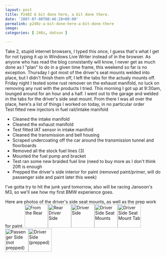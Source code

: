 ```yaml
---
layout: post
title: P240Z A bit done here, a bit done there.
date: '2007-07-08T08:46:28+00:00'
permalink: p240z-a-bit-done-here-a-bit-done-there
image: 
categories: [ 240z, datsun ]

---
```

Take 2, stupid internet browsers, I typed this once, I guess that's what I get for not typing it up in Windows Live Writer instead of in the browser.
As anyone who has read the blog consistantly will know, I never get as much done as I "plan" to do in a given time frame, this weekend so far is no exception.
Thursday I got most of the driver's seat mounts welded into place, but I didn't finish them off, I left the tabs for the actualy mounts off.
Friday night I tested some rust remover on the exhaust manifold, no luck on removing any rust with the products I tried.
This morning I got up at 9:30am, lounged around for an hour and a half. I went out to the garage and welded in the tabs for the driver's side seat mount. From there I was all over the place, here's a list of things I worked on today, in no particular order  
Test fitted new injectors in fuel rail/intake manifold
- Cleaned the intake manifold
- Cleaned the exhaust manifold
- Test fitted IAT sensor in intake manifold
- Cleaned the transmission and bell housing
- Scraped undercoating off the car around the transmission tunnel and floorboards
- Removed all the stock fuel lines (3)
- Mounted the fuel pump and bracket
- Test ran some new braided fuel line (need to buy more as I don't think 20ft is enough
- Prepped the driver's side interior for paint (removed paint/primer, will do passenger side and paint later this week)

I've gotta try to hit the junk yard tomorrow, also will be racing Jansoon's M3, so we'll see how my first BMW experience goes.

Here are photos of the driver's side seat mounts, as well as the prep work for paint.
 <a id="set_thumb_link_752096840" class="image_link" title="From the Rear" href="https://www.flickr.com/photos/chammond/752096840/in/set-72157594465585463/"><img width="75" height="75" alt="From the Rear" src="https://farm2.static.flickr.com/1177/752096840_be37281eb3_s.jpg" /></a><a id="set_thumb_link_752099866" class="image_link" title="Rear Driver Side" href="https://www.flickr.com/photos/chammond/752099866/in/set-72157594465585463/"><img width="75" height="75" alt="Rear Driver Side" src="https://farm2.static.flickr.com/1337/752099866_3f9362f400_s.jpg" /></a><a id="set_thumb_link_751250551" class="image_link" title="Driver Side" href="https://www.flickr.com/photos/chammond/751250551/in/set-72157594465585463/"><img width="75" height="75" alt="Driver Side" src="https://farm2.static.flickr.com/1430/751250551_7f15e2f898_s.jpg" /></a><a id="set_thumb_link_752105664" class="image_link" title="Driver Side Seat Mounts" href="https://www.flickr.com/photos/chammond/752105664/in/set-72157594465585463/"><img width="75" height="75" alt="Driver Side Seat Mounts" src="https://farm2.static.flickr.com/1101/752105664_01ab7202dc_s.jpg" /></a><a id="set_thumb_link_752109062" class="image_link" title="Driver Side Seat Mount Tab" href="https://www.flickr.com/photos/chammond/752109062/in/set-72157594465585463/"><img width="75" height="75" alt="Driver Side Seat Mount Tab" src="https://farm2.static.flickr.com/1340/752109062_9ff7b177a0_s.jpg" /></a><a id="set_thumb_link_751260177" class="image_link" title="Passenger Side (not prepped)" href="https://www.flickr.com/photos/chammond/751260177/in/set-72157594465585463/"><img width="75" height="75" alt="Passenger Side (not prepped)" src="https://farm2.static.flickr.com/1184/751260177_0bdd7c588c_s.jpg" /></a><a id="set_thumb_link_751263123" class="image_link" title="Driver Side (prepped)" href="https://www.flickr.com/photos/chammond/751263123/in/set-72157594465585463/"><img width="75" height="75" alt="Driver Side (prepped)" src="https://farm2.static.flickr.com/1081/751263123_04840461b3_s.jpg" /></a>

